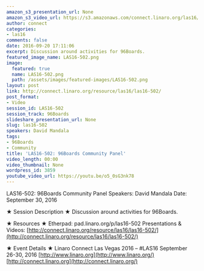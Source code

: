 ```yaml
---
amazon_s3_presentation_url: None
amazon_s3_video_url: https://s3.amazonaws.com/connect.linaro.org/las16/Videos/Friday/LAS16-502%2096Boards%20Community%20Panel.mp4
author: connect
categories:
- las16
comments: false
date: 2016-09-20 17:11:06
excerpt: Discussion around activities for 96Boards.
featured_image_name: LAS16-502.png
image:
  featured: true
  name: LAS16-502.png
  path: /assets/images/featured-images/LAS16-502.png
layout: post
link: http://connect.linaro.org/resource/las16/las16-502/
post_format:
- Video
session_id: LAS16-502
session_track: 96Boards
slideshare_presentation_url: None
slug: las16-502
speakers: David Mandala
tags:
- 96Boards
- Community
title: 'LAS16-502: 96Boards Community Panel'
video_length: 00:00
video_thumbnail: None
wordpress_id: 3859
youtube_video_url: https://youtu.be/o5_0sG3nk78
---
```


LAS16-502: 96Boards Community Panel
Speakers: David Mandala
Date: September 30, 2016

★ Session Description ★
Discussion around activities for 96Boards.

★ Resources ★
Etherpad: pad.linaro.org/p/las16-502
Presentations & Videos: [http://connect.linaro.org/resource/las16/las16-502/](http://connect.linaro.org/resource/las16/las16-502/)

★ Event Details ★
Linaro Connect Las Vegas 2016 – #LAS16
September 26-30, 2016
[http://www.linaro.org](http://www.linaro.org/)
[http://connect.linaro.org](http://connect.linaro.org/)